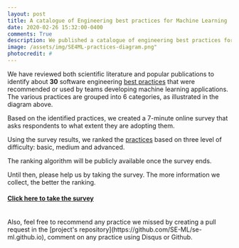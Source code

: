 ```yaml
---
layout: post
title: A catalogue of Engineering best practices for Machine Learning
date: 2020-02-26 15:32:00-0400
comments: True
description: We published a catalogue of engineering best practices for ML applications.
image: /assets/img/SE4ML-practices-diagram.png"
photocredit: #
---
```


We have reviewed both scientific literature and popular publications to identify about **30** software engineering [best practices](/practices) that were recommended or used by teams developing machine learning applications.
The various practices are grouped into 6 categories, as illustrated in the diagram above.

Based on the identified practices, we created a 7-minute online survey that asks respondents to what extent they are adopting them.

Using the survey results, we ranked the [practices](/practices) based on three level of difficulty: basic, medium and advanced.

The ranking algorithm will be publicly available once the survey ends.

Until then, please help us by taking the survey. The more information we collect, the better the ranking.

#### [Click here to take the survey](/survey/)

<br>
Also, feel free to recommend any practice we missed by creating a pull request in the [project's repository](https://github.com/SE-ML/se-ml.github.io), comment on any practice using Disqus or Github.




<!-- We will share the results of the survey on this website.

If you want to know more about the survey, or you want to be notified when the results are available, please contact <a href="mailto:j.m.w.visser@liacs.leidenuniv.nl"> Joost Visser</a>.

If you are interested in the literature we collected while creating our survey, check out our <a href="https://github.com/SE-ML/awesome-seml/blob/master/readme.md" target="_blank">awesome list</a>!

 -->
